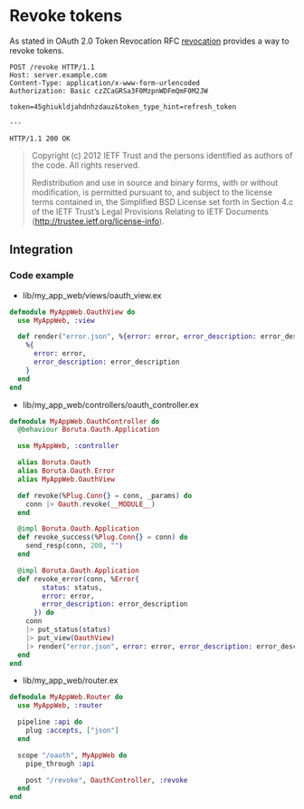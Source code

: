 # Revoke tokens

As stated in OAuth 2.0 Token Revocation RFC [revocation](https://tools.ietf.org/html/rfc7009) provides a way to revoke tokens.

```
POST /revoke HTTP/1.1
Host: server.example.com
Content-Type: application/x-www-form-urlencoded
Authorization: Basic czZCaGRSa3F0MzpnWDFmQmF0M2JW

token=45ghiukldjahdnhzdauz&token_type_hint=refresh_token

---

HTTP/1.1 200 OK
```

> Copyright (c) 2012 IETF Trust and the persons identified as authors of the code. All rights reserved.
>
> Redistribution and use in source and binary forms, with or without modification, is permitted pursuant to, and subject to the license terms contained in, the Simplified BSD License set forth in Section 4.c of the IETF Trust’s Legal Provisions Relating to IETF Documents (http://trustee.ietf.org/license-info).

## Integration
### Code example

- lib/my_app_web/views/oauth_view.ex

```elixir
defmodule MyAppWeb.OauthView do
  use MyAppWeb, :view

  def render("error.json", %{error: error, error_description: error_description}) do
    %{
      error: error,
      error_description: error_description
    }
  end
end
```
- lib/my_app_web/controllers/oauth_controller.ex

```elixir
defmodule MyAppWeb.OauthController do
  @behaviour Boruta.Oauth.Application

  use MyAppWeb, :controller

  alias Boruta.Oauth
  alias Boruta.Oauth.Error
  alias MyAppWeb.OauthView

  def revoke(%Plug.Conn{} = conn, _params) do
    conn |> Oauth.revoke(__MODULE__)
  end

  @impl Boruta.Oauth.Application
  def revoke_success(%Plug.Conn{} = conn) do
    send_resp(conn, 200, "")
  end

  @impl Boruta.Oauth.Application
  def revoke_error(conn, %Error{
        status: status,
        error: error,
        error_description: error_description
      }) do
    conn
    |> put_status(status)
    |> put_view(OauthView)
    |> render("error.json", error: error, error_description: error_description)
  end
end
```

- lib/my_app_web/router.ex

```elixir
defmodule MyAppWeb.Router do
  use MyAppWeb, :router

  pipeline :api do
    plug :accepts, ["json"]
  end

  scope "/oauth", MyAppWeb do
    pipe_through :api

    post "/revoke", OauthController, :revoke
  end
end
```
